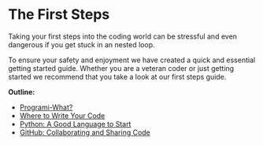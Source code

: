 # The First Steps

Taking your first steps into the coding world can be stressful and even dangerous if you get stuck in an nested loop.

To ensure your safety and enjoyment we have created a quick and essential getting started guide. Whether you are a veteran coder or just getting started we recommend that you take a look at our first steps guide.

**Outline:**

* [Programi-What?](programi-what.md)
* [Where to Write Your Code](https://github.com/MariHacks/booklet/tree/15a7f7ae74bb869d054e9430dafa5e58eded8e2b/where%20to/README.md)
* [Python: A Good Language to Start](https://github.com/MariHacks/booklet/tree/15a7f7ae74bb869d054e9430dafa5e58eded8e2b/python/README.md)
* [GitHub: Collaborating and Sharing Code](https://github.com/MariHacks/booklet/tree/15a7f7ae74bb869d054e9430dafa5e58eded8e2b/github/README.md)

